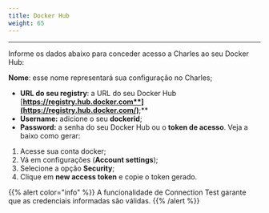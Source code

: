 ```yaml
---
title: Docker Hub
weight: 65
---
```


---

Informe os dados abaixo para conceder acesso a Charles ao seu Docker Hub:

**Nome**: esse nome representará sua configuração no Charles;

* **URL do seu registry**: a URL do seu Docker Hub [**https://registry.hub.docker.com**](https://registry.hub.docker.com/)**;** 
* **Username:**  adicione o seu **dockerid**;
* **Password:** a senha do seu Docker Hub ou o **token de acesso**. Veja a baixo como gerar: 

1. Acesse sua conta docker;
2. Vá em configurações \(**Account settings**\);
3. Selecione a opção **Security**;
4. Clique em **new access token**  e copie o token gerado. 

{{% alert color="info" %}}
A funcionalidade de Connection Test garante que as credenciais informadas são válidas.
{{% /alert %}}
